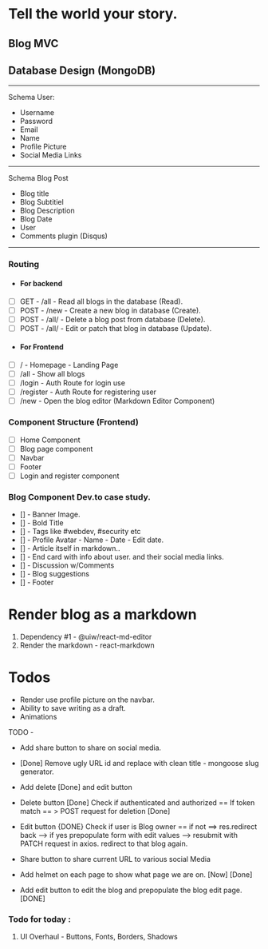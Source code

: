 # Tell the world your story.

## Blog MVC

## Database Design (MongoDB)

<hr>
Schema User:

- Username
- Password
- Email
- Name
- Profile Picture
- Social Media Links

<hr>
Schema Blog Post

- Blog title
- Blog Subtitiel
- Blog Description
- Blog Date
- User
- Comments plugin (Disqus)
<hr>

### Routing

- #### For backend

- [ ] GET - /all - Read all blogs in the database (Read).
- [ ] POST - /new - Create a new blog in database (Create).
- [ ] POST - /all/<blogID> - Delete a blog post from database (Delete).
- [ ] POST - /all/<blogID> - Edit or patch that blog in database (Update).

- #### For Frontend

- [ ] / - Homepage - Landing Page
- [ ] /all - Show all blogs
- [ ] /login - Auth Route for login use
- [ ] /register - Auth Route for registering user
- [ ] /new - Open the blog editor (Markdown Editor Component)

### Component Structure (Frontend)

- [ ] Home Component
- [ ] Blog page component
- [ ] Navbar
- [ ] Footer
- [ ] Login and register component

### Blog Component Dev.to case study.

- [] - Banner Image.
- [] - Bold Title
- [] - Tags like #webdev, #security etc
- [] - Profile Avatar - Name - Date - Edit date.
- [] - Article itself in markdown..
- [] - End card with info about user. and their social media links.
- [] - Discussion w/Comments
- [] - Blog suggestions
- [] - Footer

# Render blog as a markdown

1. Dependency #1 - @uiw/react-md-editor
2. Render the markdown - react-markdown

# Todos

- Render use profile picture on the navbar.
- Ability to save writing as a draft.
- Animations

TODO -

- Add share button to share on social media.
- [Done] Remove ugly URL id and replace with clean title - mongoose slug generator.
- Add delete [Done] and edit button
- Delete button [Done]
  Check if authenticated and authorized == If token match == > POST request for deletion [Done]

- Edit button {DONE}
  Check if user is Blog owner == if not ==> res.redirect back --> if yes prepopulate form with edit values --> resubmit with PATCH request in axios. redirect to that blog again.

- Share button to share current URL to various social Media 
- Add helmet on each page to show what page we are on. [Now] [Done]
- Add edit button to edit the blog and prepopulate the blog edit page. [DONE]

### Todo for today : 
1. UI Overhaul - Buttons, Fonts, Borders, Shadows
